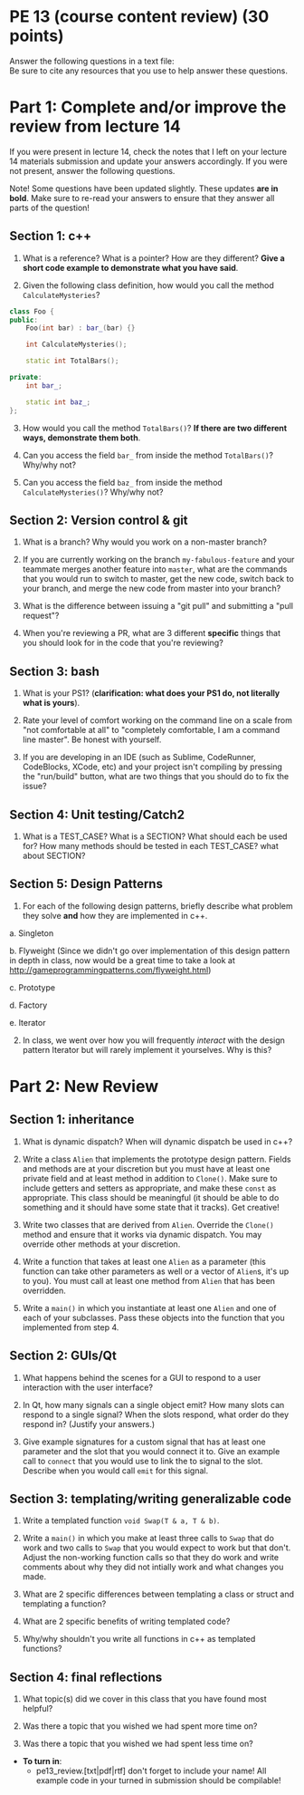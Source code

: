 PE 13 (course content review) (30 points)
==============

Answer the following questions in a text file:  
Be sure to cite any resources that you use to help answer these questions.

Part 1: Complete and/or improve the review from lecture 14
============
If you were present in lecture 14, check the notes that I left on your lecture 14 materials submission and update your answers accordingly. If you were not present, answer the following questions.  

Note! Some questions have been updated slightly. These updates __are in bold__. Make sure to re-read your answers to ensure that they answer all parts of the question!

Section 1: c++
---------
1. What is a reference? What is a pointer? How are they different? __Give a short code example to demonstrate what you have said__.


2. Given the following class definition, how would you call the method `CalculateMysteries`?

```c++
class Foo {
public:
    Foo(int bar) : bar_(bar) {}

    int CalculateMysteries();

    static int TotalBars();

private:
    int bar_;

    static int baz_;
};
```

3. How would you call the method `TotalBars()`? __If there are two different ways, demonstrate them both__.


4. Can you access the field `bar_` from inside the method `TotalBars()`? Why/why not?


5. Can you access the field `baz_` from inside the method `CalculateMysteries()`? Why/why not?


Section 2: Version control & git
----------
1. What is a branch? Why would you work on a non-master branch?


2. If you are currently working on the branch `my-fabulous-feature` and your teammate merges another feature into `master`, what are the commands that you would run to switch to master, get the new code, switch back to your branch, and merge the new code from master into your branch?


3. What is the difference between issuing a "git pull" and submitting a "pull request"?


4. When you're reviewing a PR, what are 3 different __specific__ things that you should look for in the code that you're reviewing?



Section 3: bash
------------
1. What is your PS1? (__clarification: what does your PS1 do, not literally what is yours__).



2. Rate your level of comfort working on the command line on a scale from "not comfortable at all" to "completely comfortable, I am a command line master". Be honest with yourself.



3. If you are developing in an IDE (such as Sublime, CodeRunner, CodeBlocks, XCode, etc) and your project isn't compiling by pressing the "run/build" button, what are two things that you should do to fix the issue?


Section 4: Unit testing/Catch2
------------
1. What is a TEST_CASE? What is a SECTION? What should each be used for? How many methods should be tested in each TEST_CASE? what about SECTION?


Section 5: Design Patterns
----------
1. For each of the following design patterns, briefly describe what problem they solve __and__ how they are implemented in c++.

a. Singleton


b. Flyweight
(Since we didn't go over implementation of this design pattern in depth in class, now would be a great time to take a look at http://gameprogrammingpatterns.com/flyweight.html)


c. Prototype



d. Factory



e. Iterator



2. In class, we went over how you will frequently *interact* with the design pattern Iterator but will rarely implement it yourselves. Why is this?

Part 2: New Review
=================


Section 1: inheritance
-----------------

1. What is dynamic dispatch? When will dynamic dispatch be used in c++?


2. Write a class `Alien` that implements the prototype design pattern. Fields and methods are at your discretion but you must have at least one private field and at least method in addition to `Clone()`. Make sure to include getters and setters as appropriate, and make these `const` as appropriate. This class should be meaningful (it should be able to do something and it should have some state that it tracks). Get creative!

3. Write two classes that are derived from `Alien`. Override the `Clone()` method and ensure that it works via dynamic dispatch. You may override other methods at your discretion.

4. Write a function that takes at least one `Alien` as a parameter (this function can take other parameters as well or a vector of `Alien`s, it's up to you). You must call at least one method from `Alien` that has been overridden.

5. Write a `main()` in which you instantiate at least one `Alien` and one of each of your subclasses. Pass these objects into the function that you implemented from step 4.

Section 2: GUIs/Qt
---------------

1. What happens behind the scenes for a GUI to respond to a user interaction with the user interface?

2. In Qt, how many signals can a single object emit? How many slots can respond to a single signal? When the slots respond, what order do they respond in? (Justify your answers.)

3. Give example signatures for a custom signal that has at least one parameter and the slot that you would connect it to. Give an example call to `connect` that you would use to link the to signal to the slot. Describe when you would call `emit` for this signal.

Section 3: templating/writing generalizable code
------------------------------

1. Write a templated function `void Swap(T & a, T & b)`. 

2. Write a `main()` in which you make at least three calls to `Swap` that do work and two calls to `Swap` that you would expect to work but that don't. Adjust the non-working function calls so that they do work and write comments about why they did not intially work and what changes you made.

3. What are 2 specific differences between templating a class or struct and templating a function?

4. What are 2 specific benefits of writing templated code?

5. Why/why shouldn't you write all functions in c++ as templated functions?

Section 4: final reflections
------------

1. What topic(s) did we cover in this class that you have found most helpful?

2. Was there a topic that you wished we had spent more time on?

3. Was there a topic that you wished we had spent less time on?


- __To turn in__:
    - pe13_review.[txt|pdf|rtf] don't forget to include your name! All example code in your turned in submission should be compilable!
